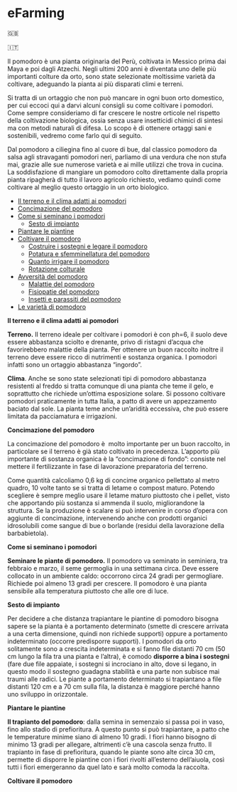 # eFarming

:uk:

:it:
<p>Il pomodoro è una pianta originaria del Perù, coltivata in Messico prima dai Maya e poi dagli Atzechi. Negli ultimi 200 anni è diventata uno delle più importanti colture da orto, sono state selezionate moltissime varietà da coltivare, adeguando la pianta ai più disparati climi e terreni.</p>
<p>Si tratta di un ortaggio che non può mancare in ogni buon orto domestico, per cui eccoci qui a darvi alcuni consigli su come coltivare i pomodori. Come sempre consideriamo di far crescere le nostre orticole nel rispetto della coltivazione biologica, ossia senza usare insetticidi chimici di sintesi ma con metodi naturali di difesa. Lo scopo è di ottenere ortaggi sani e sostenibili, vedremo come farlo qui di seguito.</p>
<p>Dal pomodoro a ciliegina fino al cuore di bue, dal classico pomodoro da salsa agli stravaganti pomodori neri, parliamo di una verdura che non stufa mai, grazie alle sue numerose varietà e ai mille utilizzi che trova in cucina. La soddisfazione di mangiare un pomodoro colto direttamente dalla propria pianta ripagherà di tutto il lavoro agricolo richiesto, vediamo quindi come coltivare al meglio questo ortaggio in un orto biologico.</p>

<ul class="toc_list">
<li><a href="#Il_terreno_e_il_clima_adatti_ai_pomodori">Il terreno e il clima adatti ai pomodori</a></li>
<li><a href="#Concimazione_del_pomodoro">Concimazione del pomodoro</a></li>
<li><a href="#Come_si_seminano_i_pomodori">Come si seminano i pomodori</a>
<ul><li><a href="#Sesto_di_impianto">Sesto di impianto</a></li></ul></li>
<li><a href="#Piantare_le_piantine">Piantare le piantine</a></li>
<li><a href="#Coltivare_il_pomodoro">Coltivare il pomodoro</a><ul>
<li><a href="#Costruire_i_sostegni_e_legare_il_pomodoro">Costruire i sostegni e legare il pomodoro</a></li>
<li><a href="#Potatura_e_sfemminellatura_del_pomodoro">Potatura e sfemminellatura del pomodoro</a></li>
<li><a href="#Quanto_irrigare_il_pomodoro">Quanto irrigare il pomodoro</a></li>
<li><a href="#Rotazione_colturale">Rotazione colturale</a></li></ul></li>
<li><a href="#Avversita_del_pomodoro">Avversità del pomodoro</a><ul>
<li><a href="#Malattie_del_pomodoro">Malattie del pomodoro</a></li>
<li><a href="#Fisiopatie_del_pomodoro">Fisiopatie del pomodoro</a></li>
<li><a href="#Insetti_e_parassiti_del_pomodoro">Insetti e parassiti del pomodoro</a></li></ul></li>
<li><a href="#Le_varieta_di_pomodoro">Le varietà di pomodoro</a></li>
</ul>

<b><span id="Il_terreno_e_il_clima_adatti_ai_pomodori">Il terreno e il clima adatti ai pomodori</span></b>
<p><strong>Terreno.</strong>&nbsp;Il terreno ideale per coltivare i pomodori è con ph=6, il suolo deve essere abbastanza sciolto e drenante, privo di ristagni d’acqua che favorirebbero malattie della pianta. Per ottenere un buon raccolto inoltre il terreno deve essere ricco di nutrimenti e sostanza organica. I pomodori infatti sono un ortaggio abbastanza “ingordo”.</p>
<p><strong>Clima</strong>. Anche se sono state selezionati tipi di pomodoro abbastanza resistenti al freddo si tratta comunque di una pianta che teme il gelo, e soprattutto che richiede un’ottima esposizione solare. Si possono coltivare pomodori praticamente in tutta Italia, a patto di avere un appezzamento baciato dal sole. La pianta teme anche un’aridità eccessiva, che può essere limitata da pacciamatura e irrigazioni.</p>

<b><span id="Concimazione_del_pomodoro">Concimazione del pomodoro</span></b>
<p>La concimazione del pomodoro è&nbsp; molto importante per un buon raccolto, in particolare se il terreno è già stato coltivato in precedenza. L’apporto più importante di sostanza organica è la “concimazione di fondo”: consiste nel mettere il fertilizzante in fase di lavorazione preparatoria del terreno.</p>
<p>Come quantità calcoliamo 0,6 kg di concime organico pellettato al metro quadro, 10 volte tanto se si tratta di letame o compost maturo. Potendo scegliere è sempre meglio usare il letame maturo piuttosto che i pellet, visto che apportando più sostanza si ammenda il suolo, migliorandone la struttura. Se la produzione è scalare si può intervenire in corso d’opera con aggiunte di concimazione, intervenendo anche con prodotti organici idrosolubili come sangue di bue o borlande (residui della lavorazione della barbabietola).</p>

<b><span id="Come_si_seminano_i_pomodori">Come si seminano i pomodori</span></b>
<p><strong>Seminare le piante di pomodoro.</strong> Il pomodoro va seminato in seminiera, tra febbraio e marzo, il seme germoglia in una settimana circa. Deve essere collocato in un ambiente caldo: occorrono circa 24 gradi per germogliare. Richiede poi almeno 13 gradi per crescere. Il pomodoro è una pianta sensibile alla temperatura piuttosto che alle ore di luce.</p>

<b><span id="Sesto_di_impianto">Sesto di impianto</span></b>
<p>Per decidere a che distanza trapiantare le piantine di pomodoro bisogna sapere se la pianta è a portamento determinato (smette di crescere arrivata a una certa dimensione, quindi non richiede supporti) oppure a portamento indeterminato (occorre predisporre supporti). I pomodori da orto solitamente sono a crescita indeterminata e si fanno file distanti 70 cm (50 cm lungo la fila tra una pianta e l’altra), è comodo <strong>disporre a bina i sostegni</strong> (fare due file appaiate, i sostegni si incrociano in alto, dove si legano, in questo modo il sostegno guadagna stabilità e una parte non subisce mai traumi alle radici. Le piante a portamento determinato si trapiantano a file distanti 120 cm e a 70 cm sulla fila, la distanza è maggiore perché hanno uno sviluppo in orizzontale.</p>

<b><span id="Piantare_le_piantine">Piantare le piantine</span></b>
<p><strong>Il trapianto del pomodoro</strong>: dalla semina in semenzaio si passa poi in vaso, fino allo stadio di prefioritura. A questo punto si può trapiantare, a patto che le temperature minime siano di almeno 10 gradi. I fiori hanno bisogno di minimo 13 gradi per allegare, altrimenti c’è una cascola senza frutto. Il trapianto in fase di prefioritura, quando le piante sono alte circa 30 cm, permette di disporre le piantine con i fiori rivolti all’esterno dell’aiuola, così tutti i fiori emergeranno da quel lato e sarà molto comoda la raccolta.</p>
<b><span id="Coltivare_il_pomodoro">Coltivare il pomodoro</span></b>